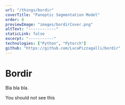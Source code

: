 ```yaml
---
url: "/things/bordir"
coverTitle: "Panoptic Segmentation Model"
order: 8
previewImage: "images/bordirCover.png"
altText: "------------"
staticLink: false
excerpt: "-----------"
technologies: ["Python", "Pytorch"]
github: "https://github.com/LucaPizzagalli/bordir"
---
```

# Bordir

Bla bla bla.

You should not see this
